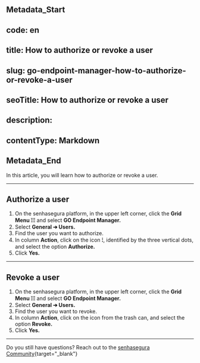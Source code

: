## Metadata_Start 
## code: en
## title: How to authorize or revoke a user 
## slug: go-endpoint-manager-how-to-authorize-or-revoke-a-user 
## seoTitle: How to authorize or revoke a user 
## description:  
## contentType: Markdown 
## Metadata_End
In this article, you will learn how to authorize or revoke a user.

* * *

## Authorize a user

1. On the senhasegura platform,  in the upper left corner, click the **Grid Menu ⁝⁝⁝** and select **GO Endpoint Manager.**
2. Select **General ➔ Users.**
3. Find the user you want to authorize.
4. In column **Action**, click on the icon **⁝**, identified by the three vertical dots, and select the option **Authorize.**
5. Click **Yes.**

* * *

## Revoke a user

1. On the senhasegura platform,  in the upper left corner, click the **Grid Menu ⁝⁝⁝** and select **GO Endpoint Manager.**
2. Select **General ➔ Users.**
3. Find the user you want to revoke.
4. In column **Action**, click on the icon from the trash can, and select the option **Revoke.**
5. Click **Yes.**

* * *

Do you still have questions? Reach out to the [senhasegura Community](https://community.senhasegura.io/){target="_blank"}
